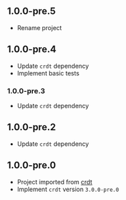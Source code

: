 ## 1.0.0-pre.5
- Rename project

## 1.0.0-pre.4
- Update `crdt` dependency
- Implement basic tests

### 1.0.0-pre.3
- Update `crdt` dependency

## 1.0.0-pre.2
- Update `crdt` dependency

## 1.0.0-pre.0
- Project imported from [crdt](https://github.com/cachapa/crdt)
- Implement `crdt` version `3.0.0-pre.0`
